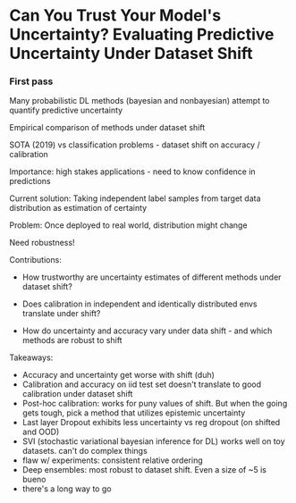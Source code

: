 # Can You Trust Your Model's Uncertainty? Evaluating Predictive Uncertainty Under Dataset Shift

### First pass

Many probabilistic DL methods (bayesian and nonbayesian) attempt to quantify predictive uncertainty

Empirical comparison of methods under dataset shift

SOTA (2019) vs classification problems - dataset shift on accuracy / calibration



Importance: high stakes applications - need to know confidence in predictions

Current solution: Taking independent label samples from target data distribution as estimation of certainty

Problem: Once deployed to real world, distribution might change

Need robustness!



Contributions:

- How trustworthy are uncertainty estimates of different methods under dataset shift?

- Does calibration in independent and identically distributed envs translate under shift?

- How do uncertainty and accuracy vary under data shift - and which methods are robust to shift

Takeaways:

- Accuracy and uncertainty get worse with shift (duh)
- Calibration and accuracy on iid test set doesn't translate to good calibration under dataset shift
- Post-hoc calibration: works for puny values of shift. But when the going gets tough, pick a method that utilizes epistemic uncertainty
- Last layer Dropout exhibits less uncertainty vs reg dropout (on shifted and OOD)
- SVI (stochastic variational bayesian inference for DL) works well on toy datasets. can't do complex things
- flaw w/ experiments: consistent relative ordering
- Deep ensembles: most robust to dataset shift. Even a size of ~5 is bueno
- there's a long way to go